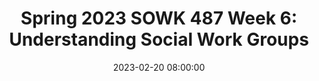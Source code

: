 ---
layout: single_presentation
name: spring-2023-sowk-487-week-6-understanding-social-work-groups.md
title: "Spring 2023 SOWK 487 Week 6: Understanding Social Work Groups"
date:  2023-02-20 08:00:00
presentation_id: 5F2zXl
permalink: /presentations/5F2zXl/
redirect_from:
  - /presentations/5F2zXl/spring-2023-sowk-487-week-6-understanding-social-work-groups
slides: 
  - slide_name: deck-9885-large-0.jpeg
    slide_text: >
      <p>Understanding
      Heritage University Jacob Campbell, LICSW SOWK 487 Theories of Practice II
      Social Work Groups</p>
      
  - slide_name: deck-9885-large-1.jpeg
    slide_text: >
      <p>If you were to describe your day today as an animal, what animal would you it it be today and why?</p>
      
  - slide_name: deck-9885-large-2.jpeg
    slide_text: >
      <p>SOCIAL WORK &amp; GROUPS What are groups used for in social work practice?
      Understanding Social Work Groups
      Heritage University Jacob Campbell, LICSW
      Spring 2023 SOWK 487</p>
      
  - slide_name: deck-9885-large-3.jpeg
    slide_text: >
      <p>AGENDA
      Understanding Social Work Groups
      •
      Overview of working with groups
      •
      Group dynamics and roles
      •
      Tools and strategies in groups
      Heritage University Jacob Campbell, LICSW
      Spring 2023 SOWK 487</p>
      
  - slide_name: deck-9885-large-4.jpeg
    slide_text: >
      <p>WORKING WITH GROUPS
      Groups? A group is a collection of people with shared interests who come together to pursue a goal.
      Understanding Social Work Groups
      Heritage University Jacob Campbell, LICSW
      Spring 2023 SOWK 487</p>
      
  - slide_name: deck-9885-large-5.jpeg
    slide_text: >
      <p>“Nothing truly valuable can be achieved except by the unsel sh cooperation of many individuals.” –Albert Einstein
      Bene ts of Groups Mutual assistance Connecting with others Testing new behaviors Goal achievement Decision making
      fi
      fi
      Understanding Social Work Groups
      Heritage University Jacob Campbell, LICSW
      (Kirst-Ashman &amp; Hull, 2015)
      Spring 2023 SOWK 487</p>
      
  - slide_name: deck-9885-large-6.jpeg
    slide_text: >
      <p>CHARACTERISTICS OF
      Treatment, Self-Help, and Task Groups Group Characteristic
      Treatment Group
      Self-Help Group
      Reason for group Members’ personal Members’ personal formation needs needs
      Facilitator
      Understanding Social Work Groups
      Heritage University Jacob Campbell, LICSW
      Member led; there maybe be no Mental health appointed professional leads facilitator; a trained the group peer or group member may facilitate
      Task Group Task to be completed
      Led by agency employee
      Spring 2023 (Toseland &amp; Rivas, 2017, as cited in Hepworth et al., 2022) SOWK 487</p>
      
  - slide_name: deck-9885-large-7.jpeg
    slide_text: >
      <p>CHARACTERISTICS OF
      Treatment, Self-Help, and Task Groups Group Characteristic
      fi
      Understanding Social Work Groups
      Treatment Group
      Self-Help Group
      Task Group
      Group member roles
      May be assigned, Develop organically Develop organically appointed, or through interaction through interaction develop organically through interaction
      Communication patterns
      Open, Open, Focused on the conversational conversational speci c task to be interaction based interaction based accomplished. on members’ needs on members’ needs
      Heritage University Jacob Campbell, LICSW
      Spring 2023 (Toseland &amp; Rivas, 2017, as cited in Hepworth et al., 2022) SOWK 487</p>
      
  - slide_name: deck-9885-large-8.jpeg
    slide_text: >
      <p>CHARACTERISTICS OF
      Treatment, Self-Help, and Task Groups Group Characteristic
      Procedures
      Group member composition Understanding Social Work Groups
      Heritage University Jacob Campbell, LICSW
      Treatment Group
      Self-Help Group
      Task Group
      Flexible or formal, depending on the group
      Set agenda. May be Flexible or formal, structured by bydepending on the laws or Roberts’ group Rules of Order
      Based on members Based on members Based on positions, common concerns common concerns needed talents, or presenting or presenting knowledge, or problems problems expertise Spring 2023 (Toseland &amp; Rivas, 2017, as cited in Hepworth et al., 2022) SOWK 487</p>
      
  - slide_name: deck-9885-large-9.jpeg
    slide_text: >
      <p>CHARACTERISTICS OF
      Treatment, Self-Help, and Task Groups Group Characteristic
      Treatment Group
      Self-Help Group
      Task Group
      Self-disclosure
      Expected to be high
      Expected to be high
      Expected to be low
      Con dentiality
      fi
      Understanding Social Work Groups
      Heritage University Jacob Campbell, LICSW
      Group content is Group content is Group proceedings generally private generally private may be private but and kept within the and kept within the can be open to the group group public Spring 2023 (Toseland &amp; Rivas, 2017, as cited in Hepworth et al., 2022) SOWK 487</p>
      
  - slide_name: deck-9885-large-10.jpeg
    slide_text: >
      <p>CHARACTERISTICS OF
      Treatment, Self-Help, and Task Groups Group Characteristic
      Evaluation of success
      Understanding Social Work Groups
      Heritage University Jacob Campbell, LICSW
      Treatment Group
      Self-Help Group
      Task Group
      Determined by group members; Based on Based on members’ survival of the accomplishment of meeting treatment group indicates task or mandate, or goals success as member producing a attendance is what product keeps the group
      Spring 2023 (Toseland &amp; Rivas, 2017, as cited in Hepworth et al., 2022) SOWK 487</p>
      
  - slide_name: deck-9885-large-11.jpeg
    slide_text: >
      <p>TYPES OF GROUPS Treatment Groups
      Support groups Educational groups Growth groups Therapy groups Socialization groups
      Understanding Social Work Groups
      Heritage University Jacob Campbell, LICSW
      Spring 2023 (Hepworth et al., 2022) SOWK 487</p>
      
  - slide_name: deck-9885-large-12.jpeg
    slide_text: >
      <p>TYPES OF GROUPS
      Understanding Social Work Groups
      Treatment Groups
      Self-Help Groups
      Support groups Educational groups Growth groups Therapy groups Socialization groups
      12 Step Groups Support Groups Online Self-Help Groups
      Heritage University Jacob Campbell, LICSW
      Spring 2023 (Hepworth et al., 2022) SOWK 487</p>
      
  - slide_name: deck-9885-large-13.jpeg
    slide_text: >
      <p>TYPES OF GROUPS Treatment Groups
      Support groups Educational groups Growth groups Therapy groups Socialization groups
      Understanding Social Work Groups
      Heritage University Jacob Campbell, LICSW
      Task Groups Community Organization Client
      Spring 2023 (Hepworth et al., 2022) SOWK 487</p>
      
  - slide_name: deck-9885-large-14.jpeg
    slide_text: >
      <p>TYPES OF GROUPS
      Understanding Social Work Groups
      Treatment Groups
      Task Groups
      Support groups Educational groups Growth groups Therapy groups Socialization groups
      Board of Directors Task Forces Committees Commissions Legislative Bodies Staff Meetings Case Conferences Social Action
      Heritage University Jacob Campbell, LICSW
      Spring 2023 (Hepworth et al., 2022) SOWK 487</p>
      
  - slide_name: deck-9885-large-15.jpeg
    slide_text: >
      <p>PROFESSIONAL ROLES IN GROUPS
      Understanding Social Work Groups
      Broker
      Group
      Mediator
      Educator
      Multiple Roles
      Facilitator
      Heritage University Jacob Campbell, LICSW
      (Kirst-Ashman &amp; Hull, 2015)
      Spring 2023 SOWK 487</p>
      
  - slide_name: deck-9885-large-16.jpeg
    slide_text: >
      <p>GROUP FUNCTIONS &amp; ROLES Potentially Positive Roles Information seeker Opinion seeker Elaborator Instructor Evaluator Energizer Recorder
      Understanding Social Work Groups
      Heritage University Jacob Campbell, LICSW
      Task Functions Maintenance Functions Procedural technician Harmonizer Compromiser Encourager
      Follower Tension reliever Listener
      (Kirst-Ashman &amp; Hull, 2015)
      Spring 2023 SOWK 487</p>
      
  - slide_name: deck-9885-large-17.jpeg
    slide_text: >
      <p>NEGATIVE AND NONFUNCTIONAL ROLES
      Understanding Social Work Groups
      Potentially Negative Roles
      Nonfunctional Roles
      Aggressor Blocker Recognition seeker Dominator Help seeker Confessor
      Scapegoat Defensive member Deviant member Quite member Internal leader
      Heritage University Jacob Campbell, LICSW
      (Kirst-Ashman &amp; Hull, 2015)
      Spring 2023 SOWK 487</p>
      
  - slide_name: deck-9885-large-18.jpeg
    slide_text: >
      <p>GROUP DEMO Jacob’s Group Format • Review the rules • Check in question • Fun engaging activity • Work on a speci c topic or skill Heritage University Jacob Campbell, LICSW fi
      Understanding Social Work Groups
      Spring 2023 SOWK 487</p>
      
  - slide_name: deck-9885-large-19.jpeg
    slide_text: >
      <p>ASSESSING INDIVIDUALS’ PATTERNED BEHAVIORS
      Content
      Understanding Social Work Groups
      Heritage University Jacob Campbell, LICSW
      Process
      Thematic Behaviors
      Spring 2023 (Hepworth et al., 2022) SOWK 487</p>
      
  - slide_name: deck-9885-large-20.jpeg
    slide_text: >
      <p>GROUP DYNAMICS AND COMPOSITION Climate Norms Group Culture Understanding Social Work Groups
      Heritage University Jacob Campbell, LICSW
      Values Power
      Group Size Composition — Age — Gender — Homogeneity
      (Kirst-Ashman &amp; Hull, 2015)
      Spring 2023 SOWK 487</p>
      
  - slide_name: deck-9885-large-21.jpeg
    slide_text: >
      <p>Persuasion by Minority Compromise
      By Majority Rule by Individual
      Understanding Social Work Groups
      Heritage University Jacob Campbell, LICSW
      Parliamentary procedure
      DECISION MAKING PATTERNS Consensus
      Brainstorming Nominal Group Averaging of Opinions Persuasion by Expert
      (Kirst-Ashman &amp; Hull, 2015)
      Spring 2023 SOWK 487</p>
      
  - slide_name: deck-9885-large-22.jpeg
    slide_text: >
      <p>CRITICAL THINKING AND GROUPS Critical Thinking
      Heterogeneity Understanding Social Work Groups
      Heritage University Jacob Campbell, LICSW
      (Kirst-Ashman &amp; Hull, 2015)
      Spring 2023 SOWK 487</p>
      
  - slide_name: deck-9885-large-23.jpeg
    slide_text: >
      <p>CIRCLE GROUP
      Following at Restorative Justice Model
      Respect the talking piece: everyone listens, everyone has a turn Speak from the heart: your truth, your perspectives, your experiences Listen from the heart: Let go of stories that make it hard to hear each other Trust that you know what to say: no need to rehearse: no need to rehearse Say just enough: without feeling rushed, be concise and considerate of the time of others Understanding Social Work Groups
      Heritage University Jacob Campbell, LICSW
      Spring 2023 (Clifford, 2013) SOWK 487</p>
      
  - slide_name: deck-9885-large-24.jpeg
    slide_text: >
      <p>What have been some dif cult aspects of college so far and how have you managed?
      Understanding Social Work Groups
      fi
      fi
      STUDYING AND COLLEGE LIFE
      Heritage University Jacob Campbell, LICSW
      How do you study, and what do you do when you study?
      If you could have given yourself a piece of advice your rst year of college, what would it have been?
      Spring 2023 SOWK 487</p>
      
presentation_description: >
  <p>Week six we transition away from working with families to working just with groups for the rest of the semester. Reading Hepworth et al. (2022) and their Chapter 11: Understanding Social Work Groups provides a strong over of the various type of groups that we will be talking the rest of the semester. The agenda is as follows:</p>
  <ul>
  <li>Overview of working with groups</li>
  <li>Group dynamics and roles</li>
  <li>Practice with a development group</li>
  <li>Working in a circle activity</li>
  </ul>
  
downloadable_slides: deck-9885.pdf
slides_count: 25
header:
  teaser: deck-9885-thumb-0.jpeg
presentation_video:
location: "Heritage University"
tags:
  - Heritage University
  - BASW Program
  - SOWK 487w
---